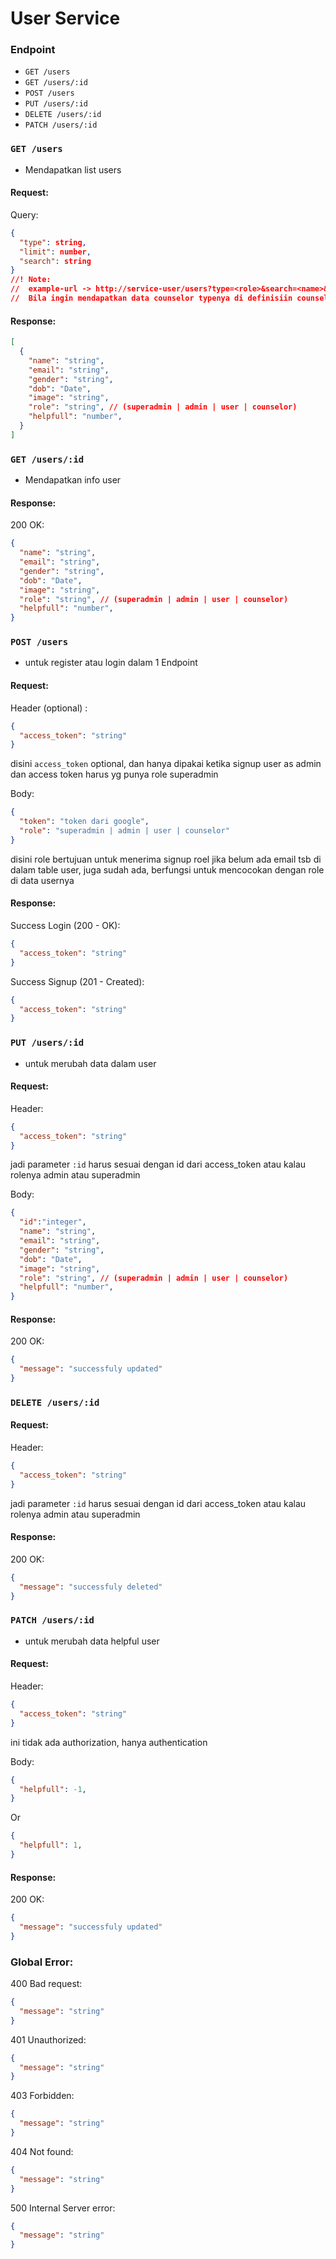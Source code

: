 # User Service

### Endpoint
- `GET /users`
- `GET /users/:id`
- `POST /users`
- `PUT /users/:id`
- `DELETE /users/:id`
- `PATCH /users/:id`


### `GET /users`
- Mendapatkan list users
#### Request:
Query:
```json
{
  "type": string,
  "limit": number,
  "search": string
} 
//! Note: 
//  example-url -> http://service-user/users?type=<role>&search=<name>&limit=<number>
//  Bila ingin mendapatkan data counselor typenya di definisiin counselor dan berlaku untuk semua role
```

#### Response:
```json
[
  {
    "name": "string",
    "email": "string",
    "gender": "string",
    "dob": "Date",
    "image": "string",
    "role": "string", // (superadmin | admin | user | counselor)
    "helpfull": "number",
  }
]
```

### `GET /users/:id`
- Mendapatkan info user

#### Response:
200 OK:
```json
{
  "name": "string",
  "email": "string",
  "gender": "string",
  "dob": "Date",
  "image": "string",
  "role": "string", // (superadmin | admin | user | counselor)
  "helpfull": "number",
}
```



### `POST /users`
- untuk register atau login dalam 1 Endpoint

#### Request:
Header (optional) :
```json
{
  "access_token": "string"
}
```
disini `access_token` optional, dan hanya dipakai ketika signup user as admin dan access token harus yg punya role superadmin

Body: 
```json
{
  "token": "token dari google",
  "role": "superadmin | admin | user | counselor"
}
```
disini role bertujuan untuk menerima signup roel jika belum ada email tsb di dalam table user, juga sudah ada, berfungsi untuk mencocokan dengan role di data usernya

#### Response:
Success Login (200 - OK):
```json
{
  "access_token": "string"
}
```
Success Signup (201 - Created):
```json
{
  "access_token": "string"
}
```


### `PUT /users/:id`
- untuk merubah data dalam user
#### Request:
Header: 
```json
{
  "access_token": "string"
}
```
jadi parameter `:id` harus sesuai dengan id dari access_token atau kalau rolenya admin atau superadmin

Body: 
```json
{
  "id":"integer",
  "name": "string",
  "email": "string",
  "gender": "string",
  "dob": "Date",
  "image": "string",
  "role": "string", // (superadmin | admin | user | counselor)
  "helpfull": "number",
}
```

#### Response:
200 OK:
```json
{
  "message": "successfuly updated"
}
```


### `DELETE /users/:id`
#### Request:
Header: 
```json
{
  "access_token": "string"
}
```
jadi parameter `:id` harus sesuai dengan id dari access_token atau kalau rolenya admin atau superadmin


#### Response:
200 OK:
```json
{
  "message": "successfuly deleted"
}
```

### `PATCH /users/:id`
- untuk merubah data helpful user
#### Request:
Header: 
```json
{
  "access_token": "string"
}
```
ini tidak ada authorization, hanya authentication

Body: 
```json
{
  "helpfull": -1,
}
```
Or
```json
{
  "helpfull": 1,
}
```

#### Response:
200 OK:
```json
{
  "message": "successfuly updated"
}
```

### Global Error:

400 Bad request:
```json
{
  "message": "string"
}
```

401 Unauthorized:
```json
{
  "message": "string"
}
```

403 Forbidden:
```json
{
  "message": "string"
}
```

404 Not found:
```json
{
  "message": "string"
}
```

500 Internal Server error:
```json
{
  "message": "string"
}
```
